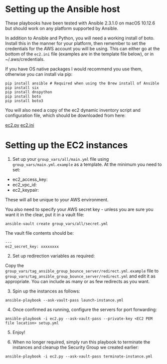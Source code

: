 # Setting up the Ansible host

These playbooks have been tested with Ansible 2.3.1.0 on macOS 10.12.6 but should work on any platform supported by Ansible.

In addition to Ansible and Python, you will need a working install of boto. Install this in the manner for your platform, then remember to set the credentials for the AWS account you will be using. This can either go at the bottom of the `ec2.ini` file (examples are in the template file below), or in ~/.aws/credentials.

If you have OS native packages I would recommend you use them, otherwise you can install via pip:

```
pip install ansible # Required when using the Brew install of Ansible
pip install six
pip install dnspython
pip install boto
pip install boto3
```

You will also need a copy of the ec2 dynamic inventory script and configuration file, which should be downloaded from here:

[ec2.py](https://raw.github.com/ansible/ansible/devel/contrib/inventory/ec2.py)
[ec2.ini](https://raw.githubusercontent.com/ansible/ansible/devel/contrib/inventory/ec2.ini)

# Setting up the EC2 instances

1. Set up your `group_vars/all/main.yml` file using `group_vars/main.yml.example` as a template. At the minimum you need to set:

* ec2_access_key:
* ec2_vpc_id:
* ec2_keypair:

These will all be unique to your AWS environment. 

You also need to specify your AWS secret key - unless you are sure you want it in the clear, put it in a vault file:

```
ansible-vault create group_vars/all/secret.yml
```

The vault file contents should be:

```
---
ec2_secret_key: xxxxxxxx
```

2. Set up redirection variables as required:

Copy the `group_vars/tag_ansible_group_bounce_server/redirect.yml.example` file to `group_vars/tag_ansible_group_bounce_server/redirect.yml` and edit it as appropriate. You can include as many or as few redirects as you want.

3. Spin up the instances as follows:

```
ansible-playbook --ask-vault-pass launch-instance.yml
```

4. Once confirmed as running, configure the servers for port forwarding:

```
ansible-playbook -i ec2.py --ask-vault-pass --private-key <EC2 PEM file location> setup.yml
```

5. Enjoy!

6. When no longer required, simply run this playbook to terminate the instances and cleanup the Security Group we created earlier:

```
ansible-playbook -i ec2.py --ask-vault-pass terminate-instance.yml
```
